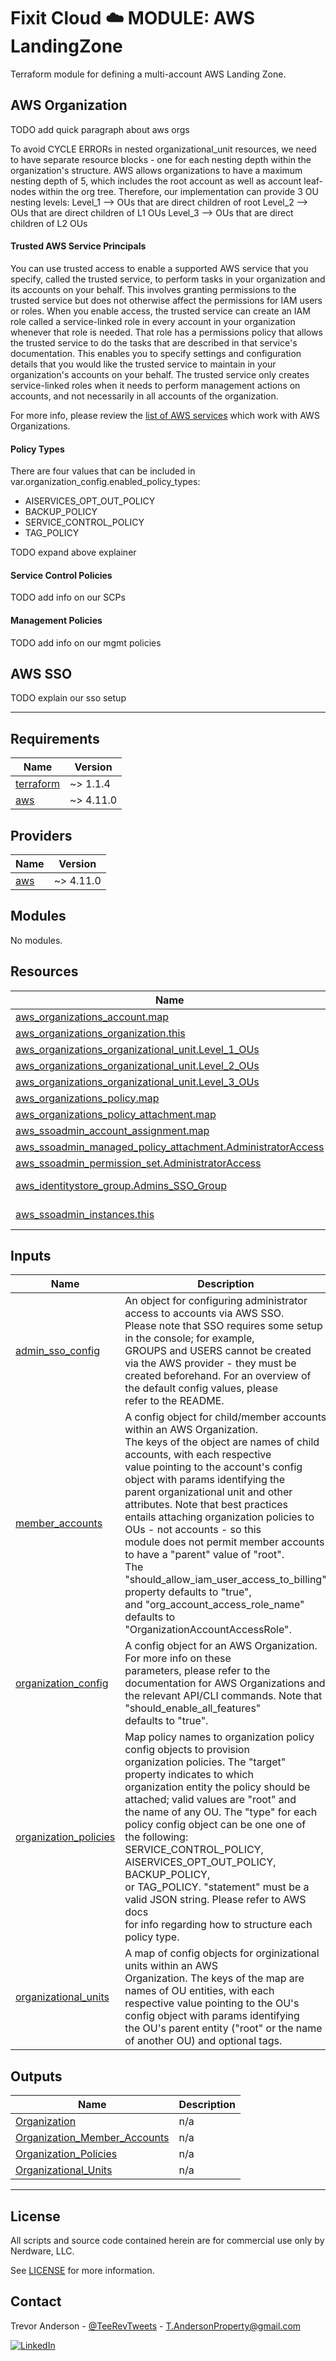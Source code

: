 # Fixit Cloud ☁️ MODULE: AWS LandingZone

Terraform module for defining a multi-account AWS Landing Zone.

## AWS Organization

TODO add quick paragraph about aws orgs

<!-- Below paragraph is from main.Organizations.tf OUs locals block -->

To avoid CYCLE ERRORs in nested organizational_unit resources,
we need to have separate resource blocks - one for each nesting depth
within the organization's structure. AWS allows organizations to have a
maximum nesting depth of 5, which includes the root account as well as
account leaf-nodes within the org tree. Therefore, our implementation
can provide 3 OU nesting levels:
Level_1 --> OUs that are direct children of root
Level_2 --> OUs that are direct children of L1 OUs
Level_3 --> OUs that are direct children of L2 OUs

#### Trusted AWS Service Principals

You can use trusted access to enable a supported AWS service that you specify, called the trusted service, to perform tasks in your organization and its accounts on your behalf. This involves granting permissions to the trusted service but does not otherwise affect the permissions for IAM users or roles. When you enable access, the trusted service can create an IAM role called a service-linked role in every account in your organization whenever that role is needed. That role has a permissions policy that allows the trusted service to do the tasks that are described in that service's documentation. This enables you to specify settings and configuration details that you would like the trusted service to maintain in your organization's accounts on your behalf. The trusted service only creates service-linked roles when it needs to perform management actions on accounts, and not necessarily in all accounts of the organization.

For more info, please review the [list of AWS services][org-services] which work with AWS Organizations.

#### Policy Types

There are four values that can be included in var.organization_config.enabled_policy_types:

- AISERVICES_OPT_OUT_POLICY
- BACKUP_POLICY
- SERVICE_CONTROL_POLICY
- TAG_POLICY

TODO expand above explainer

#### Service Control Policies

TODO add info on our SCPs

#### Management Policies

TODO add info on our mgmt policies

## AWS SSO

TODO explain our sso setup

---

<!-- BEGINNING OF PRE-COMMIT-TERRAFORM DOCS HOOK -->

## Requirements

| Name                                                                     | Version   |
| ------------------------------------------------------------------------ | --------- |
| <a name="requirement_terraform"></a> [terraform](#requirement_terraform) | ~> 1.1.4  |
| <a name="requirement_aws"></a> [aws](#requirement_aws)                   | ~> 4.11.0 |

## Providers

| Name                                             | Version   |
| ------------------------------------------------ | --------- |
| <a name="provider_aws"></a> [aws](#provider_aws) | ~> 4.11.0 |

## Modules

No modules.

## Resources

| Name                                                                                                                                                                         | Type        |
| ---------------------------------------------------------------------------------------------------------------------------------------------------------------------------- | ----------- |
| [aws_organizations_account.map](https://registry.terraform.io/providers/hashicorp/aws/latest/docs/resources/organizations_account)                                           | resource    |
| [aws_organizations_organization.this](https://registry.terraform.io/providers/hashicorp/aws/latest/docs/resources/organizations_organization)                                | resource    |
| [aws_organizations_organizational_unit.Level_1_OUs](https://registry.terraform.io/providers/hashicorp/aws/latest/docs/resources/organizations_organizational_unit)           | resource    |
| [aws_organizations_organizational_unit.Level_2_OUs](https://registry.terraform.io/providers/hashicorp/aws/latest/docs/resources/organizations_organizational_unit)           | resource    |
| [aws_organizations_organizational_unit.Level_3_OUs](https://registry.terraform.io/providers/hashicorp/aws/latest/docs/resources/organizations_organizational_unit)           | resource    |
| [aws_organizations_policy.map](https://registry.terraform.io/providers/hashicorp/aws/latest/docs/resources/organizations_policy)                                             | resource    |
| [aws_organizations_policy_attachment.map](https://registry.terraform.io/providers/hashicorp/aws/latest/docs/resources/organizations_policy_attachment)                       | resource    |
| [aws_ssoadmin_account_assignment.map](https://registry.terraform.io/providers/hashicorp/aws/latest/docs/resources/ssoadmin_account_assignment)                               | resource    |
| [aws_ssoadmin_managed_policy_attachment.AdministratorAccess](https://registry.terraform.io/providers/hashicorp/aws/latest/docs/resources/ssoadmin_managed_policy_attachment) | resource    |
| [aws_ssoadmin_permission_set.AdministratorAccess](https://registry.terraform.io/providers/hashicorp/aws/latest/docs/resources/ssoadmin_permission_set)                       | resource    |
| [aws_identitystore_group.Admins_SSO_Group](https://registry.terraform.io/providers/hashicorp/aws/latest/docs/data-sources/identitystore_group)                               | data source |
| [aws_ssoadmin_instances.this](https://registry.terraform.io/providers/hashicorp/aws/latest/docs/data-sources/ssoadmin_instances)                                             | data source |

## Inputs

| Name                                                                                             | Description                                                                                                                                                                                                                                                                                                                                                                                                                                                                                                                                                                                                                           | Type                                                                                                                                                                                                                                                  | Default | Required |
| ------------------------------------------------------------------------------------------------ | ------------------------------------------------------------------------------------------------------------------------------------------------------------------------------------------------------------------------------------------------------------------------------------------------------------------------------------------------------------------------------------------------------------------------------------------------------------------------------------------------------------------------------------------------------------------------------------------------------------------------------------- | ----------------------------------------------------------------------------------------------------------------------------------------------------------------------------------------------------------------------------------------------------- | ------- | :------: |
| <a name="input_admin_sso_config"></a> [admin_sso_config](#input_admin_sso_config)                | An object for configuring administrator access to accounts via AWS SSO.<br>Please note that SSO requires some setup in the console; for example,<br>GROUPS and USERS cannot be created via the AWS provider - they must be<br>created beforehand. For an overview of the default config values, please<br>refer to the README.                                                                                                                                                                                                                                                                                                        | <pre>object({<br> sso_group_name = optional(string)<br> permission_set_name = optional(string)<br> permission_set_description = optional(string)<br> permission_set_tags = optional(map(string))<br> session_duration = optional(number)<br> })</pre> | `{}`    |    no    |
| <a name="input_member_accounts"></a> [member_accounts](#input_member_accounts)                   | A config object for child/member accounts within an AWS Organization.<br>The keys of the object are names of child accounts, with each respective<br>value pointing to the account's config object with params identifying the<br>parent organizational unit and other attributes. Note that best practices<br>entails attaching organization policies to OUs - not accounts - so this<br>module does not permit member accounts to have a "parent" value of "root".<br>The "should_allow_iam_user_access_to_billing" property defaults to "true",<br>and "org_account_access_role_name" defaults to "OrganizationAccountAccessRole". | <pre>map(object({<br> parent = string<br> email = string<br> should_allow_iam_user_access_to_billing = optional(bool)<br> org_account_access_role_name = optional(string)<br> tags = optional(map(string))<br> }))</pre>                              | n/a     |   yes    |
| <a name="input_organization_config"></a> [organization_config](#input_organization_config)       | A config object for an AWS Organization. For more info on these<br>parameters, please refer to the documentation for AWS Organizations and<br>the relevant API/CLI commands. Note that "should_enable_all_features"<br>defaults to "true".                                                                                                                                                                                                                                                                                                                                                                                            | <pre>object({<br> org_trusted_services = list(string)<br> enabled_policy_types = list(string)<br> })</pre>                                                                                                                                            | n/a     |   yes    |
| <a name="input_organization_policies"></a> [organization_policies](#input_organization_policies) | Map policy names to organization policy config objects to provision<br>organization policies. The "target" property indicates to which<br>organization entity the policy should be attached; valid values are "root" and<br>the name of any OU. The "type" for each policy config object can be one one of<br>the following: SERVICE_CONTROL_POLICY, AISERVICES_OPT_OUT_POLICY, BACKUP_POLICY,<br>or TAG_POLICY. "statement" must be a valid JSON string. Please refer to AWS docs<br>for info regarding how to structure each policy type.                                                                                           | <pre>map(object({<br> target = string<br> type = string<br> description = optional(string)<br> statement = string<br> tags = optional(map(string))<br> }))</pre>                                                                                      | `null`  |    no    |
| <a name="input_organizational_units"></a> [organizational_units](#input_organizational_units)    | A map of config objects for orginizational units within an AWS<br>Organization. The keys of the map are names of OU entities, with each<br>respective value pointing to the OU's config object with params identifying<br>the OU's parent entity ("root" or the name of another OU) and optional tags.                                                                                                                                                                                                                                                                                                                                | <pre>map(object({<br> parent = string<br> tags = optional(map(string))<br> }))</pre>                                                                                                                                                                  | n/a     |   yes    |

## Outputs

| Name                                                                                                                    | Description |
| ----------------------------------------------------------------------------------------------------------------------- | ----------- |
| <a name="output_Organization"></a> [Organization](#output_Organization)                                                 | n/a         |
| <a name="output_Organization_Member_Accounts"></a> [Organization_Member_Accounts](#output_Organization_Member_Accounts) | n/a         |
| <a name="output_Organization_Policies"></a> [Organization_Policies](#output_Organization_Policies)                      | n/a         |
| <a name="output_Organizational_Units"></a> [Organizational_Units](#output_Organizational_Units)                         | n/a         |

<!-- END OF PRE-COMMIT-TERRAFORM DOCS HOOK -->

---

## License

All scripts and source code contained herein are for commercial use only by Nerdware, LLC.

See [LICENSE](/LICENSE) for more information.

## Contact

Trevor Anderson - [@TeeRevTweets](https://twitter.com/teerevtweets) - T.AndersonProperty@gmail.com

[![LinkedIn][linkedin-shield]][linkedin-url]

<!-- MARKDOWN LINKS & IMAGES -->
<!-- https://www.markdownguide.org/basic-syntax/#reference-style-links -->

[org-services]: https://docs.aws.amazon.com/organizations/latest/userguide/orgs_integrate_services_list.html
[linkedin-url]: https://www.linkedin.com/in/trevor-anderson-3a3b0392/
[linkedin-shield]: https://img.shields.io/badge/LinkedIn-0077B5?logo=linkedin&logoColor=white
